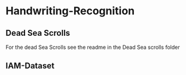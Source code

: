 # Handwriting-Recognition

## Dead Sea Scrolls

For the dead Sea Scrolls see the readme in the Dead Sea scrolls folder

## IAM-Dataset

